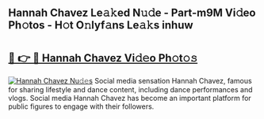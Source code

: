 ## Hannah Chavez Le𝚊𝚔ed N𝚞𝚍e - Part-m9M Vi𝚍eo Ph𝚘tos - H𝚘t O𝚗lyf𝚊ns Le𝚊𝚔s inhuw

# <h2><a href="http://hf3rdu.feru.top/?c=Hannah+Chavez">🔗 👉 🔴 Hannah Chavez Vi𝚍𝚎o Ph𝚘t𝚘𝚜</a></h2>

[![Hannah Chavez Nu𝚍𝚎s](https://i.imgur.com/0TWrTi3.gif)](http://hf3rdu.feru.top/?c=Hannah+Chavez)
Social media sensation Hannah Chavez, famous for sharing lifestyle and dance content, including dance performances and vlogs. Social media Hannah Chavez has become an important platform for public figures to engage with their followers. 
